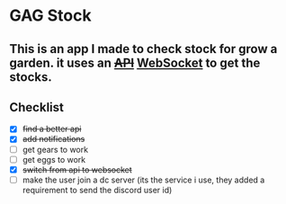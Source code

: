 # GAG Stock
This is an app I made to check stock for grow a garden. it uses an ~~[API](https://api.joshlei.com/v2/growagarden/stock)~~ [WebSocket]() to get the stocks.
---
## Checklist
- [x] ~~find a better api~~
- [x] ~~add notifications~~
- [ ] get gears to work
- [ ] get eggs to work
- [x] ~~switch from api to websocket~~
- [ ] make the user join a dc server
(its the service i use, they added a requirement to send the discord user id)
